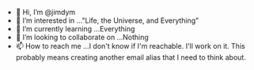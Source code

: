 - 👋 Hi, I’m @jimdym
- 👀 I’m interested in ..."Life, the Universe, and Everything"
- 🌱 I’m currently learning ...Everything
- 💞️ I’m looking to collaborate on ...Nothing
- 📫 How to reach me ...I don't know if I'm reachable. I'll work on it. This probably means creating another email alias that I need to think about.

<!---
jimdym/jimdym is a ✨ special ✨ repository because its `README.md` (this file) appears on your GitHub profile.
You can click the Preview link to take a look at your changes.
--->
